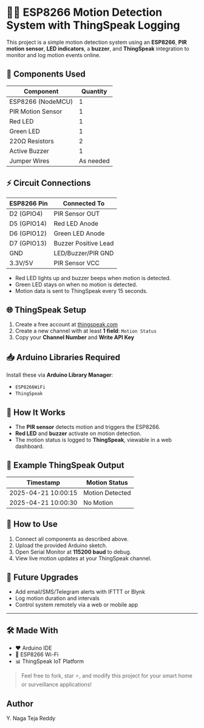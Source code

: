 # 🕵️‍♂️ ESP8266 Motion Detection System with ThingSpeak Logging

This project is a simple motion detection system using an **ESP8266**, **PIR motion sensor**, **LED indicators**, a **buzzer**, and **ThingSpeak** integration to monitor and log motion events online.

## 🔧 Components Used

| Component         | Quantity |
|------------------|----------|
| ESP8266 (NodeMCU) | 1        |
| PIR Motion Sensor | 1        |
| Red LED           | 1        |
| Green LED         | 1        |
| 220Ω Resistors    | 2        |
| Active Buzzer     | 1        |
| Jumper Wires      | As needed |

## ⚡ Circuit Connections

| ESP8266 Pin | Connected To         |
|-------------|----------------------|
| D2 (GPIO4)  | PIR Sensor OUT       |
| D5 (GPIO14) | Red LED Anode        |
| D6 (GPIO12) | Green LED Anode      |
| D7 (GPIO13) | Buzzer Positive Lead |
| GND         | LED/Buzzer/PIR GND   |
| 3.3V/5V     | PIR Sensor VCC       |

- Red LED lights up and buzzer beeps when motion is detected.
- Green LED stays on when no motion is detected.
- Motion data is sent to ThingSpeak every 15 seconds.

## 🌐 ThingSpeak Setup

1. Create a free account at [thingspeak.com](https://thingspeak.com)
2. Create a new channel with at least **1 field**: `Motion Status`
3. Copy your **Channel Number** and **Write API Key**

## 📥 Arduino Libraries Required

Install these via **Arduino Library Manager**:

- `ESP8266WiFi`
- `ThingSpeak`

## 🧠 How It Works

- The **PIR sensor** detects motion and triggers the ESP8266.
- **Red LED** and **buzzer** activate on motion detection.
- The motion status is logged to **ThingSpeak**, viewable in a web dashboard.

## 🧾 Example ThingSpeak Output

| Timestamp           | Motion Status   |
|---------------------|-----------------|
| 2025-04-21 10:00:15 | Motion Detected |
| 2025-04-21 10:00:30 | No Motion       |

## 🚀 How to Use

1. Connect all components as described above.
2. Upload the provided Arduino sketch.
3. Open Serial Monitor at **115200 baud** to debug.
4. View live motion updates at your ThingSpeak channel.

## 📸 Future Upgrades

- Add email/SMS/Telegram alerts with IFTTT or Blynk
- Log motion duration and intervals
- Control system remotely via a web or mobile app

---

## 🛠 Made With

- ❤️ Arduino IDE
- 🔌 ESP8266 Wi-Fi
- 📊 ThingSpeak IoT Platform

> Feel free to fork, star ⭐, and modify this project for your smart home or surveillance applications!

## Author
Y. Naga Teja Reddy
